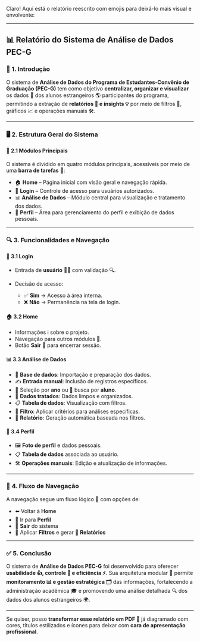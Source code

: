 Claro! Aqui está o relatório reescrito com emojis para deixá-lo mais visual e envolvente:

---

## 📊 **Relatório do Sistema de Análise de Dados PEC-G**

### 📌 **1. Introdução**

O sistema de **Análise de Dados do Programa de Estudantes-Convênio de Graduação (PEC-G)** tem como objetivo **centralizar, organizar e visualizar** os dados 📂 dos alunos estrangeiros 🌎 participantes do programa, permitindo a extração de **relatórios 📑 e insights 💡** por meio de filtros 🎯, gráficos 📈 e operações manuais 🛠️.

---

### 🖥️ **2. Estrutura Geral do Sistema**

#### 🔹 **2.1 Módulos Principais**

O sistema é dividido em quatro módulos principais, acessíveis por meio de uma **barra de tarefas** 📌:

* 🏠 **Home** – Página inicial com visão geral e navegação rápida.
* 🔑 **Login** – Controle de acesso para usuários autorizados.
* 📊 **Análise de Dados** – Módulo central para visualização e tratamento dos dados.
* 👤 **Perfil** – Área para gerenciamento do perfil e exibição de dados pessoais.

---

### 🔍 **3. Funcionalidades e Navegação**

#### 🔑 **3.1 Login**

* Entrada de **usuário** 👨‍💻 com validação 🔍.
* Decisão de acesso:

  * ✅ **Sim** → Acesso à área interna.
  * ❌ **Não** → Permanência na tela de login.

#### 🏠 **3.2 Home**

* Informações ℹ️ sobre o projeto.
* Navegação para outros módulos 📂.
* Botão **Sair** 🚪 para encerrar sessão.

#### 📊 **3.3 Análise de Dados**

* 📂 **Base de dados**: Importação e preparação dos dados.
* ✍️ **Entrada manual**: Inclusão de registros específicos.
* 📅 Seleção por **ano** ou 🔎 busca por **aluno**.
* 🧹 **Dados tratados**: Dados limpos e organizados.
* 📋 **Tabela de dados**: Visualização com filtros.
* 🎯 **Filtro**: Aplicar critérios para análises específicas.
* 📑 **Relatório**: Geração automática baseada nos filtros.

#### 👤 **3.4 Perfil**

* 🖼️ **Foto de perfil** e dados pessoais.
* 📋 **Tabela de dados** associada ao usuário.
* 🛠️ **Operações manuais**: Edição e atualização de informações.

---

### 🔄 **4. Fluxo de Navegação**

A navegação segue um fluxo lógico 🔀 com opções de:

* ⬅️ Voltar à **Home**
* 👤 Ir para **Perfil**
* 🚪 **Sair** do sistema
* 🎯 Aplicar **Filtros** e gerar 📑 **Relatórios**

---

### ✅ **5. Conclusão**

O sistema de **Análise de Dados PEC-G** foi desenvolvido para oferecer **usabilidade 👍, controle 🔐 e eficiência ⚡**.
Sua arquitetura modular 🧩 permite **monitoramento 📊 e gestão estratégica 🗂️** das informações, fortalecendo a administração acadêmica 🎓 e promovendo uma análise detalhada 🔍 dos dados dos alunos estrangeiros 🌍.

---

Se quiser, posso **transformar esse relatório em PDF 📄** já diagramado com cores, títulos estilizados e ícones para deixar com **cara de apresentação profissional**.
